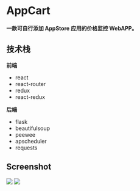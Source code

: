 # AppCart
**一款可自行添加 AppStore 应用的价格监控 WebAPP。**
## 技术栈
**前端**

* react
* react-router
* redux
* react-redux

**后端**

* flask
* beautifulsoup
* peewee
* apscheduler
* requests

## Screenshot

![](http://ww2.sinaimg.cn/large/006tNc79gy1fen4xw8sekj31kw10tajw.jpg)
![](http://ww1.sinaimg.cn/large/006tNc79gy1fen4xzjcdcj31kw10taet.jpg)

